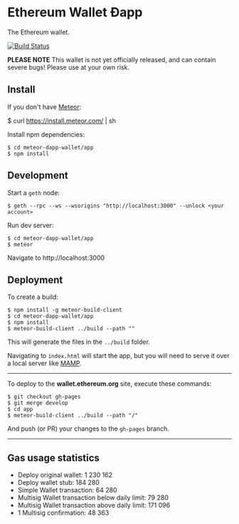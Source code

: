 # Ethereum Wallet Ðapp

The Ethereum wallet.

[![Build Status](https://travis-ci.org/ethereum/meteor-dapp-wallet.svg?branch=master)](https://travis-ci.org/ethereum/meteor-dapp-wallet)

**PLEASE NOTE** This wallet is not yet officially released,
and can contain severe bugs! Please use at your own risk.

## Install

If you don't have [Meteor](https://www.meteor.com/install):

 $ curl https://install.meteor.com/ | sh

Install npm dependencies:

    $ cd meteor-dapp-wallet/app
    $ npm install

## Development

Start a `geth` node:

    $ geth --rpc --ws --wsorigins "http://localhost:3000" --unlock <your account>

Run dev server:

    $ cd meteor-dapp-wallet/app
    $ meteor

Navigate to http://localhost:3000

## Deployment

To create a build:

    $ npm install -g meteor-build-client
    $ cd meteor-dapp-wallet/app
    $ npm install
    $ meteor-build-client ../build --path ""

This will generate the files in the `../build` folder.

Navigating to `index.html` will start the app, but you will need to serve it over a local server like [MAMP](https://www.mamp.info).

---

To deploy to the **wallet.ethereum.org** site, execute these commands:

    $ git checkout gh-pages
    $ git merge develop
    $ cd app
    $ meteor-build-client ../build --path "/"

And push (or PR) your changes to the `gh-pages` branch.

---

## Gas usage statistics

* Deploy original wallet: 1 230 162
* Deploy wallet stub: 184 280
* Simple Wallet transaction: 64 280
* Multisig Wallet transaction below daily limit: 79 280
* Multisig Wallet transaction above daily limit: 171 096
* 1 Multisig confirmation: 48 363
